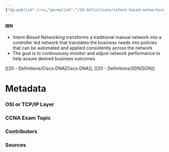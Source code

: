 ```yaml
---
{"dg-publish":true,"permalink":"/20-definitions/intent-based-networking/","tags":["defs_ccna"]}
---
```


#### IBN
- *Intent-Based Networking* transforms a traditional manual network into a controller led network that translates the business needs into policies that can be automated and applied consistently across the network
- The goal is to continuously monitor and adjust network performance to help assure desired business outcomes

[[20 - Definitions/Cisco DNA\|Cisco DNA]], [[20 - Definitions/SDN\|SDN]]

# Metadata
### OSI or TCP/IP Layer

### CCNA Exam Topic

### Contributors

### Sources


